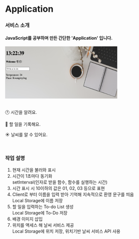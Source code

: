 #  Application

### 서비스 소개
#### JavaScript를 공부하며 만든 간단한 'Application' 입니다.

<img src="service.png" width=365 height=170><br><br>

🕐 시간을 알려요.<br>

📌 할 일을 기록해요.<br>

☀️ 날씨를 알 수 있어요.<br>

<br>

### 작업 설명
1. 현재 시간을 불러와 표시<br>
2. 시간이 1초마다 동기화<br>
setInterval(인자로 받을 함수, 함수를 실행하는 시간)
3. 시간 표시 시 10이하의 값은 01, 02, 03 등으로 표현<br>
4. Client로 부터 이름을 입력 받아 기억해 지속적으로 환영 문구를 띄움<br>
Local Storage에  이름 저장
5. 할 일을 입력하는 To-do List 생성<br>
Local Storage에 To-Do 저장
6. 배경 이미지 삽입<br>
7. 위치를 액세스 해 날씨 서비스 제공<br>
Local Storage에 위치 저장, 위치기반 날씨 서비스 API 사용
